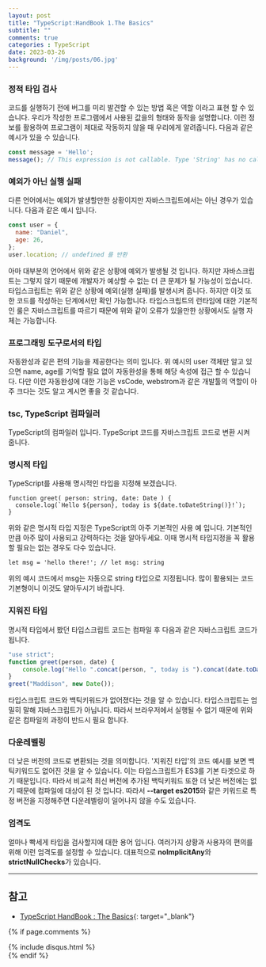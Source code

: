 ```yaml
---
layout: post
title: "TypeScript:HandBook 1.The Basics"
subtitle: ""
comments: true
categories : TypeScript
date: 2023-03-26
background: '/img/posts/06.jpg'
---
```


### 정적 타입 검사
코드를 실행하기 전에 버그를 미리 발견할 수 있는 방법 혹은 역할 이라고 표현 할 수 있습니다.
우리가 작성한 프로그램에서 사용된 값을의 형태와 동작을 설명합니다.
이런 정보를 활용하여 프로그램이 제대로 작동하지 않을 때 우리에게 알려줍니다.
다음과 같은 예시가 있을 수 있습니다.

```javascript
const message = 'Hello';
message(); // This expression is not callable. Type 'String' has no call signatures.
```

### 예외가 아닌 실행 실패
다른 언어에서는 예외가 발생할만한 상황이지만 자바스크립트에서는 아닌 경우가 있습니다.
다음과 같은 예시 입니다.

```javascript
const user = {
  name: "Daniel",
  age: 26,
};
user.location; // undefined 를 반환
```
아마 대부분의 언어에서 위와 같은 상황에 예외가 발생될 것 입니다.
하지만 자바스크립트는 그렇지 않기 때문에 개발자가 예상할 수 없는 더 큰 문제가 될 가능성이 있습니다.
타입스크립트는 위와 같은 상황에 예외(실행 실패)를 발생시켜 줍니다.
하지만 이것 또한 코드를 작성하는 단계에서만 확인 가능합니다.
타입스크립트의 런타임에 대한 기본적인 룰은 자바스크립트를 따르기 때문에 위와 같이 오류가 있을만한 상황에서도 실행 자체는 가능합니다.

### 프로그래밍 도구로서의 타입
자동완성과 같은 편의 기능을 제공한다는 의미 입니다.
위 예시의 user 객체만 알고 있으면 name, age를 기억할 필요 없이 자동완성을 통해 해당 속성에 접근 할 수 있습니다.
다만 이런 자동완성에 대한 기능은 vsCode, webstrom과 같은 개발툴의 역할이 아주 크다는 것도 알고 계시면 좋을 것 같습니다.

### tsc, TypeScript 컴파일러
TypeScript의 컴파일러 입니다.
TypeScript 코드를 자바스크립트 코드로 변환 시켜 줍니다.

### 명시적 타입
TypeScript를 사용해 명시적인 타입을 지정해 보겠습니다.

```javascriopt
function greet( person: string, date: Date ) {
  console.log(`Hello ${person}, today is ${date.toDateString()}!`);
}
```

위와 같은 명시적 타입 지정은 TypeScript의 아주 기본적인 사용 예 입니다.
기본적인 만큼 아주 많이 사용되고 강력하다는 것을 알아두세요.
이때 명시적 타입지정을 꼭 활용할 필요는 없는 경우도 다수 있습니다.

```javascrip
let msg = 'hello there!'; // let msg: string
```
위의 예시 코드에서 msg는 자동으로 string 타입으로 지정됩니다.
많이 활용되는 코드 기본형이니 이것도 알아두시기 바랍니다.

### 지워진 타입
명시적 타입에서 봤던 타입스크립트 코드는 컴파일 후 다음과 같은 자바스크립트 코드가 됩니다.

```javascript
"use strict";
function greet(person, date) {
    console.log("Hello ".concat(person, ", today is ").concat(date.toDateString(), "!"));
}
greet("Maddison", new Date());
```
타입스크립트 코드와 백틱키워드가 없어졌다는 것을 알 수 있습니다.
타입스크립트는 엄밀히 말해 자바스크립트가 아닙니다.
따라서 브라우저에서 실행될 수 없기 때문에 위와 같은 컴파일의 과정이 반드시 필요 합니다.

### 다운레벨링
더 낮은 버전의 코드로 변환되는 것을 의미합니다.
'지워진 타입'의 코드 예시를 보면 백틱키워드도 없어진 것을 알 수 있습니다.
이는 타입스크립트가 ES3를 기본 타겟으로 하기 때문입니다.
따라서 비교적 최신 버전에 추가된 백틱키워드 또한 더 낮은 버전에는 없기 때문에 컴파일에 대상이 된 것 입니다.
따라서 <strong>--target es2015</strong>와 같은 키워드로 특정 버전을 지정해주면 다운레벨링이 일어나지 않을 수도 있습니다.

### 엄격도
얼마나 빡세게 타입을 검사할지에 대한 용어 입니다.
여러가지 상황과 사용자의 편의를 위해 이런 엄격도를 설정할 수 있습니다.
대표적으로 <strong>noImplicitAny</strong>와 <strong>strictNullChecks</strong>가 있습니다.

---
## 참고
- [TypeScript HandBook : The Basics](https://www.typescriptlang.org/ko/docs/handbook/2/basic-types.html){: target="_blank"}


{% if page.comments %}
<div id="post-disqus" class="container">
{% include disqus.html %}
</div>
{% endif %}
